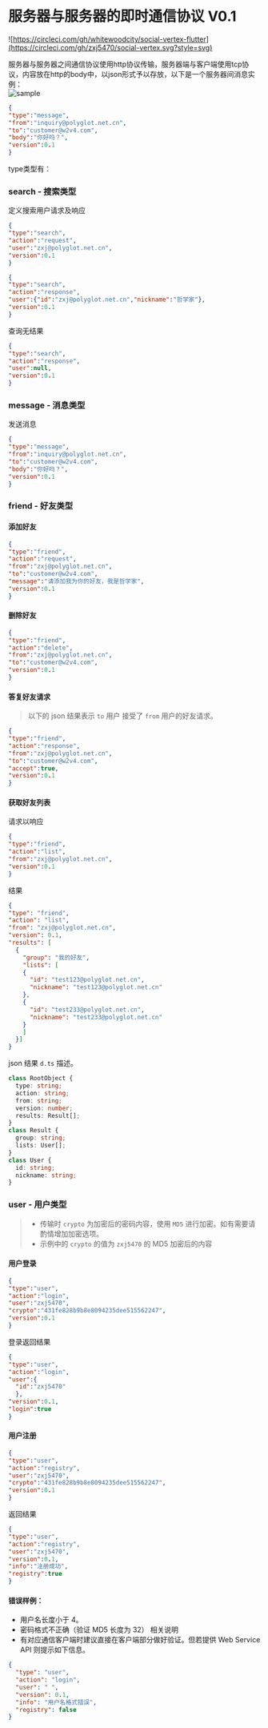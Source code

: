 # 服务器与服务器的即时通信协议 V0.1
![https://circleci.com/gh/whitewoodcity/social-vertex-flutter](https://circleci.com/gh/zxj5470/social-vertex.svg?style=svg)

服务器与服务器之间通信协议使用http协议传输，服务器端与客户端使用tcp协议，内容放在http的body中，以json形式予以存放，以下是一个服务器间消息实例：  
![sample](https://user-images.githubusercontent.com/5525436/42436872-f00af064-838d-11e8-8445-4f197b88508b.png)

```json
{
"type":"message",
"from":"inquiry@polyglot.net.cn",
"to":"customer@w2v4.com",
"body":"你好吗？",
"version":0.1
}
```
type类型有：  
### search - 搜索类型
定义搜索用户请求及响应  
```json
{
"type":"search",
"action":"request",
"user":"zxj@polyglot.net.cn",
"version":0.1
}
```
```json
{
"type":"search",
"action":"response",
"user":{"id":"zxj@polyglot.net.cn","nickname":"哲学家"},
"version":0.1
}
```
查询无结果
```json
{
"type":"search",
"action":"response",
"user":null,
"version":0.1
}
```
### message - 消息类型
发送消息
```json
{
"type":"message",
"from":"inquiry@polyglot.net.cn",
"to":"customer@w2v4.com",
"body":"你好吗？",
"version":0.1
}
```

### friend - 好友类型  
#### 添加好友  
```json
{
"type":"friend",
"action":"request",
"from":"zxj@polyglot.net.cn",
"to":"customer@w2v4.com",
"message":"请添加我为你的好友，我是哲学家",
"version":0.1
}
```
#### 删除好友  
```json
{
"type":"friend",
"action":"delete",
"from":"zxj@polyglot.net.cn",
"to":"customer@w2v4.com",
"version":0.1
}
```
#### 答复好友请求
> 以下的 json 结果表示 `to` 用户 接受了 `from` 用户的好友请求。
```json
{
"type":"friend",
"action":"response",
"from":"zxj@polyglot.net.cn",
"to":"customer@w2v4.com",
"accept":true,
"version":0.1
}
```
#### 获取好友列表
请求以响应  
```json
{
"type":"friend",
"action":"list",
"from":"zxj@polyglot.net.cn",
"version":0.1
}
```
结果  
```json
{
"type": "friend",
"action": "list",
"from": "zxj@polyglot.net.cn",
"version": 0.1,
"results": [
  {
    "group": "我的好友",
    "lists": [
    {
      "id": "test123@polyglot.net.cn",
      "nickname": "test123@polyglot.net.cn"
    },
    {
      "id": "test233@polyglot.net.cn",
      "nickname": "test233@polyglot.net.cn"
    }
    ]
  }]
}
```
json 结果 `d.ts` 描述。
```typescript
class RootObject {
  type: string;
  action: string;
  from: string;
  version: number;
  results: Result[];
}
class Result {
  group: string;
  lists: User[];
}
class User {
  id: string;
  nickname: string;
}
```

### user - 用户类型
> - 传输时 `crypto` 为加密后的密码内容，使用 `MD5` 进行加密。如有需要请酌情增加加密选项。  
> - 示例中的 `crypto` 的值为 `zxj5470` 的 MD5 加密后的内容

#### 用户登录
```json
{
"type":"user",
"action":"login",
"user":"zxj5470",
"crypto":"431fe828b9b8e8094235dee515562247",
"version":0.1
}
```
登录返回结果  
```json
{
"type":"user",
"action":"login",
"user":{
  "id":"zxj5470"
  },
"version":0.1,
"login":true
}
```

#### 用户注册
```json
{
"type":"user",
"action":"registry",
"user":"zxj5470",
"crypto":"431fe828b9b8e8094235dee515562247",
"version":0.1
}
```
返回结果  
```json
{
"type":"user",
"action":"registry",
"user":"zxj5470",
"version":0.1,
"info":"注册成功",
"registry":true
}
```

#### 错误样例：   
- 用户名长度小于 4。
- 密码格式不正确（验证 MD5 长度为 32）
相关说明  
- 有对应通信客户端时建议直接在客户端部分做好验证。但若提供 Web Service API 则提示如下信息。  
```json
{
  "type": "user",
  "action": "login",
  "user": " ",
  "version": 0.1,
  "info": "用户名格式错误",
  "registry": false
}
```
